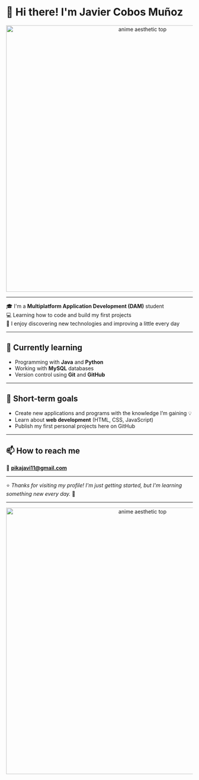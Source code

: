 # 👋 Hi there! I'm Javier Cobos Muñoz

<p align="center">
  <img src="https://media3.giphy.com/media/v1.Y2lkPTc5MGI3NjExd2RmZjAyZDliaHJxOThvemJib28ydzlyc2g1MHVjMDk5NjVldjJsYiZlcD12MV9pbnRlcm5hbF9naWZfYnlfaWQmY3Q9Zw/BRN2Xi0MqnjjO/giphy.gif" alt="anime aesthetic top" width="720"/>
</p>

---

🎓 I'm a **Multiplatform Application Development (DAM)** student  
💻 Learning how to code and build my first projects  
🚀 I enjoy discovering new technologies and improving a little every day  

---

## 🌱 Currently learning

- Programming with **Java** and **Python**
- Working with **MySQL** databases
- Version control using **Git** and **GitHub**

---

## 🧠 Short-term goals

- Create new applications and programs with the knowledge I’m gaining 💡  
- Learn about **web development** (HTML, CSS, JavaScript)  
- Publish my first personal projects here on GitHub  

---

## 📫 How to reach me

📧 **pikajavi11@gmail.com**

---

⭐ *Thanks for visiting my profile! I'm just getting started, but I'm learning something new every day.* 🚀

---

<p align="center">
  <img src="https://media1.giphy.com/media/v1.Y2lkPTc5MGI3NjExYzRwM2NlYTRsNzB5czJxZm1hODB0ZHlvc2dmejZydnQ2YjF5bDZnbyZlcD12MV9pbnRlcm5hbF9naWZfYnlfaWQmY3Q9Zw/SHmq0QyXtCJaw/giphy.gif" alt="anime aesthetic top" width="720"/>
</p>
